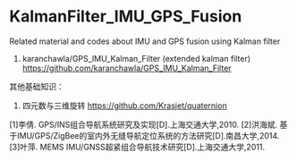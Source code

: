 # KalmanFilter_IMU_GPS_Fusion
Related material and codes about IMU and GPS fusion using Kalman filter

1. karanchawla/GPS_IMU_Kalman_Filter (extended kalman filter)
https://github.com/karanchawla/GPS_IMU_Kalman_Filter





其他基础知识：
1. 四元数与三维旋转
https://github.com/Krasjet/quaternion



[1]李倩. GPS/INS组合导航系统研究及实现[D].上海交通大学,2010.
[2]洪海斌. 基于IMU/GPS/ZigBee的室内外无缝导航定位系统的方法研究[D].南昌大学,2014.
[3]叶萍. MEMS IMU/GNSS超紧组合导航技术研究[D].上海交通大学,2011.
